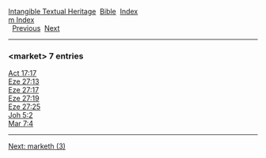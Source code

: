 [Intangible Textual Heritage](../../index)  [Bible](../index) 
[Index](index)   
[m Index](_m_)  
  [Previous](c07151)  [Next](c07153) 

------------------------------------------------------------------------

### &lt;market&gt; 7 entries

[Act 17:17](../kjv/act017.htm#017)  
[Eze 27:13](../kjv/eze027.htm#013)  
[Eze 27:17](../kjv/eze027.htm#017)  
[Eze 27:19](../kjv/eze027.htm#019)  
[Eze 27:25](../kjv/eze027.htm#025)  
[Joh 5:2](../kjv/joh005.htm#002)  
[Mar 7:4](../kjv/mar007.htm#004)  

------------------------------------------------------------------------

[Next: marketh (3)](c07153)
